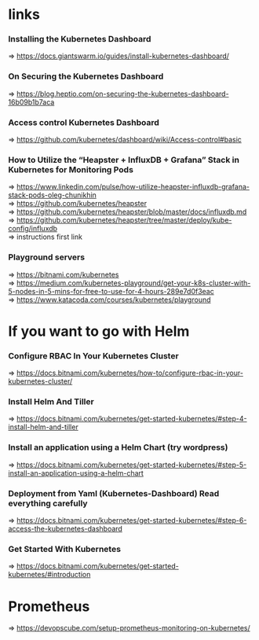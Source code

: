 # links
### Installing the Kubernetes Dashboard
=> https://docs.giantswarm.io/guides/install-kubernetes-dashboard/
### On Securing the Kubernetes Dashboard 
=> https://blog.heptio.com/on-securing-the-kubernetes-dashboard-16b09b1b7aca
### Access control Kubernetes Dashboard
=> https://github.com/kubernetes/dashboard/wiki/Access-control#basic
### How to Utilize the “Heapster + InfluxDB + Grafana” Stack in Kubernetes for Monitoring Pods
=> https://www.linkedin.com/pulse/how-utilize-heapster-influxdb-grafana-stack-pods-oleg-chunikhin </br>
=> https://github.com/kubernetes/heapster </br>
=> https://github.com/kubernetes/heapster/blob/master/docs/influxdb.md </br>
=> https://github.com/kubernetes/heapster/tree/master/deploy/kube-config/influxdb  </br>
=> instructions first link </br>
### Playground servers
=> https://bitnami.com/kubernetes </br>
=> https://medium.com/kubernetes-playground/get-your-k8s-cluster-with-5-nodes-in-5-mins-for-free-to-use-for-4-hours-289e7d0f3eac </br>
=> https://www.katacoda.com/courses/kubernetes/playground
# If you want to go with Helm
### Configure RBAC In Your Kubernetes Cluster
=> https://docs.bitnami.com/kubernetes/how-to/configure-rbac-in-your-kubernetes-cluster/
### Install Helm And Tiller
=> https://docs.bitnami.com/kubernetes/get-started-kubernetes/#step-4-install-helm-and-tiller
### Install an application using a Helm Chart (try wordpress)
=> https://docs.bitnami.com/kubernetes/get-started-kubernetes/#step-5-install-an-application-using-a-helm-chart
### Deployment from Yaml (Kubernetes-Dashboard) Read everything carefully
=> https://docs.bitnami.com/kubernetes/get-started-kubernetes/#step-6-access-the-kubernetes-dashboard
### Get Started With Kubernetes
=> https://docs.bitnami.com/kubernetes/get-started-kubernetes/#introduction


# Prometheus
=> https://devopscube.com/setup-prometheus-monitoring-on-kubernetes/


